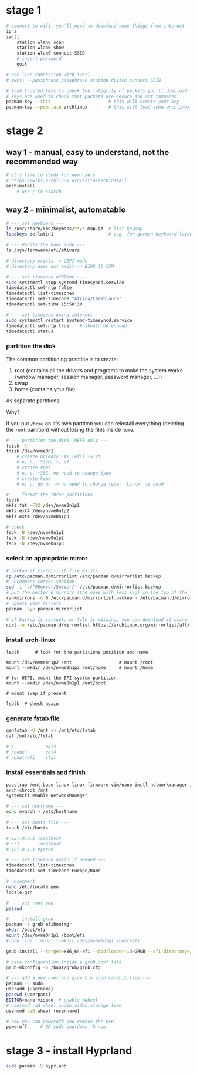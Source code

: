 # stage 1

```bash
# connect to wifi, you'll need to download some things from internet
ip a
iwctl
    station wlan0 scan
    station wlan0 show
    station wlan0 connect SSID
    # insert password
    quit

# one line connection with iwctl
# iwctl --passphrase passphrase station device connect SSID

# load trusted keys to check the integrity of packets you'll download
# keys are used to check that packets are secure and not tampered
pacman-key --init                      # this will create your key
pacman-key --populate archlinux        # this will load some archlinux key
```

# stage 2

## way 1 - manual, easy to understand, not the recommended way

```bash
# it's time to study for new users
# https://wiki.archlinux.org/title/archinstall
archinstall
    # use / to search
```

## way 2 - minimalist, automatable

```bash
# --- set keyboard ---
ls /usr/share/kbd/keymaps/**/*.map.gz  # list keymap
loadkeys de-latin1                     # e.g. for german keyboard layout

# --- Verify the boot mode ---
ls /sys/firmware/efi/efivars

# directory exists -> UEFI mode
# directory does not exist -> BIOS || CSM

# --- set timezone offline ---
sudo systemctl stop systemd-timesyncd.service
timedatectl set-ntp false
timedatectl list-timezones
timedatectl set-timezone "Africa/Casablanca"
timedatectl set-time 15:58:30

# --- set timezone using internet ---
sudo systemctl restart systemd-timesyncd.service
timedatectl set-ntp true    # should be enough 
timedatectl status 
```

### partition the disk

The common partitioning practice is to create:
    
1. root (contains all the drivers and programs to make the system works (window manager, session manager, password manager, ...))
2. swap
3. home (contains your file)

As separate partitions.

Why?

If you put `/home` on it's own partition you can reinstall everything (deleting the `root` partition) without losing the files inside `home`.

```bash
# --- partition the disk, UEFI only ---
fdisk -l
fdisk /dev/nvme0n1
    # create primary FAT (efi) +512M
    # n, p, +512M, t, ef
    # create root
    # n, p, +30G, no need to change type 
    # create home
    # n, p, go on -> no need to change type: 'Linux' is good

# --- format the three partitions ---
lsblk
mkfs.fat -F32 /dev/nvme0n1p1
mkfs.ext4 /dev/nvme0n1p2
mkfs.ext4 /dev/nvme0n1p3

# check
fsck -N /dev/nvme0n1p1
fsck -N /dev/nvme0n1p2
fsck -N /dev/nvme0n1p3
```

### select an appropriate mirror

```bash
# backup if mirror-list file exists
cp /etc/pacman.d/mirrorlist /etc/pacman.d/mirrorlist.backup
# uncomment server section
sed -i 's/^#Server/Server/' /etc/pacman.d/mirrorlist.backup
# put the better 6 mirrors (the ones with less lag) in the top of the list 
rankmirrors -n 6 /etc/pacman.d/mirrorlist.backup > /etc/pacman.d/mirrorlist
# update your mirrors
pacman -Syu pacman-mirrorlist

# if backup is corrupt, or file is missing, you can download it using
curl -o /etc/pacman.d/mirrorlist https://archlinux.org/mirrorlist/all/
```

### install arch-linux

```bashi
lsblk      # look for the partitions position and name  
 
mount /dev/nvme0n1p2 /mnt                  # mount /root 
mount --mkdir /dev/nvme0n1p3 /mnt/home     # mount /home

# for UEFI, mount the EFI system partition
mount --mkdir /dev/nvme0n1p1 /mnt/boot
 
# mount swap if present

lsblk  # check again
```

### generate fstab file

```bash
genfstab -U /mnt >> /mnt/etc/fstab
cat /mnt/etc/fstab

# /            ext4
# /home        ext4
# /boot/efi    vfat
```

### install essentials and finish

```bash
pacstrap /mnt base linux linux-firmware vim/nano iwctl networkmanager iwd wpa_supplicant dhcpcd
arch-chroot /mnt
systemctl enable NetworkManager

# --- set hostname ---
echo myarch > /etc/hostname

# --- set hosts file ---
touch /etc/hosts

# 127.0.0.1	localhost
# ::1		localhost
# 127.0.1.1	myarch

# --- set Timezone again if needed ---
timedatectl list-timezones
timedatectl set-timezone Europe/Rome

# uncomment
nano /etc/locale.gen
locale-gen

# --- set root pwd ---
passwd

# --- install grub ---
pacman -S grub efibootmgr
mkdir /boot/efi
mount /dev/nvme0n1p1 /boot/efi
# one line : mount --mkdir /dev/nvme0n1p1 /boot/efi

grub-install --target=x86_64-efi --bootloader-id=GRUB --efi-directory=/boot/efi

# save configuration inside a grub.conf file
grub-mkconfig -o /boot/grub/grub.cfg

# --- add a new user and give him sudo capabilities ---
pacman -S sudo
useradd {username}
passwd {userpass}
EDITOR=nano visudo  # enable %wheel
# usermod -aG wheel,audio,video,storage team
usermod -aG wheel {username}

# now you can poweroff and remove the USB
poweroff     # OR sudo shutdown -h now
```

# stage 3 - install Hyprland

```bash
sudo pacman -S hyprland
```


